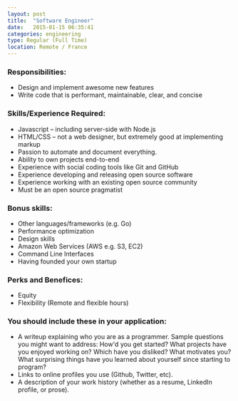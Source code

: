 ```yaml
---
layout: post
title:  "Software Engineer"
date:   2015-01-15 06:35:41
categories: engineering
type: Regular (Full Time)
location: Remote / France
---
```


### Responsibilities:
* Design and implement awesome new features
* Write code that is performant, maintainable, clear, and concise

### Skills/Experience Required:
* Javascript – including server-side with Node.js
* HTML/CSS – not a web designer, but extremely good at implementing markup
* Passion to automate and document everything.
* Ability to own projects end-to-end
* Experience with social coding tools like Git and GitHub
* Experience developing and releasing open source software
* Experience working with an existing open source community
* Must be an open source pragmatist

### Bonus skills:
* Other languages/frameworks (e.g. Go)
* Performance optimization
* Design skills
* Amazon Web Services (AWS e.g. S3, EC2)
* Command Line Interfaces
* Having founded your own startup

### Perks and Benefices:
* Equity
* Flexibility (Remote and flexible hours)

### You should include these in your application:

* A writeup explaining who you are as a programmer. Sample questions you might want to address: How'd you get started? What projects have you enjoyed working on? Which have you disliked? What motivates you? What surprising things have you learned about yourself since starting to program?
* Links to online profiles you use (Github, Twitter, etc).
* A description of your work history (whether as a resume, LinkedIn profile, or prose).

